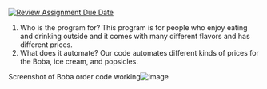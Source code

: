 [![Review Assignment Due Date](https://classroom.github.com/assets/deadline-readme-button-22041afd0340ce965d47ae6ef1cefeee28c7c493a6346c4f15d667ab976d596c.svg)](https://classroom.github.com/a/Y49tTL6w)
1. Who is the program for?
   This program is for people who enjoy eating and drinking outside and it comes with many different flavors and has different prices. 
2. What does it automate?
   Our code automates different kinds of prices for the Boba, ice cream, and popsicles.
   
Screenshot of Boba order code working![image](https://github.com/user-attachments/assets/760a4160-934a-4980-a1c0-763f1a5a5298)


